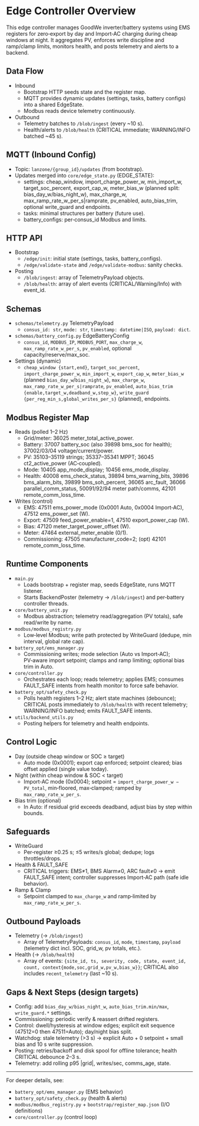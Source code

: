 # Edge Controller Overview

This edge controller manages GoodWe inverter/battery systems using EMS registers for zero‑export by day and Import‑AC charging during cheap windows at night. It aggregates PV, enforces write discipline and ramp/clamp limits, monitors health, and posts telemetry and alerts to a backend.

## Data Flow

- Inbound
	- Bootstrap HTTP seeds state and the register map.
	- MQTT provides dynamic updates (settings, tasks, battery configs) into a shared EdgeState.
	- Modbus reads device telemetry continuously.
- Outbound
	- Telemetry batches to `/blob/ingest` (every ~10 s).
	- Health/alerts to `/blob/health` (CRITICAL immediate; WARNING/INFO batched ~45 s).

## MQTT (Inbound Config)
- Topic: `lanzone/{group_id}/updates` (from bootstrap).
- Updates merged into `core/edge_state.py` (EDGE_STATE):
	- settings: cheap_window, import_charge_power_w, min_import_w, target_soc_percent, export_cap_w, meter_bias_w (planned split: bias_day_w/bias_night_w), max_charge_w, max_ramp_rate_w_per_s|ramprate, pv_enabled, auto_bias_trim, optional write_guard and endpoints.
	- tasks: minimal structures per battery (future use).
	- battery_configs: per‑consus_id Modbus and limits.

## HTTP API
- Bootstrap
	- `/edge/init`: initial state (settings, tasks, battery_configs).
	- `/edge/validate-state` and `/edge/validate-modbus`: sanity checks.
- Posting
	- `/blob/ingest`: array of TelemetryPayload objects.
	- `/blob/health`: array of alert events (CRITICAL/Warning/Info) with event_id.

## Schemas
- `schemas/telemetry.py` TelemetryPayload
	- `consus_id: str`, `mode: str`, `timestamp: datetime|ISO`, `payload: dict`.
- `schemas/battery_config.py` EdgeBatteryConfig
	- `consus_id`, `MODBUS_IP`, `MODBUS_PORT`, `max_charge_w`, `max_ramp_rate_w_per_s`, `pv_enabled`, optional capacity/reserve/max_soc.
- Settings (dynamic)
	- `cheap_window {start,end}`, `target_soc_percent`, `import_charge_power_w`, `min_import_w`, `export_cap_w`, `meter_bias_w` (planned `bias_day_w`/`bias_night_w`), `max_charge_w`, `max_ramp_rate_w_per_s|ramprate`, `pv_enabled`, `auto_bias_trim {enable,target_w,deadband_w,step_w}`, `write_guard {per_reg_min_s,global_writes_per_s}` (planned), endpoints.

## Modbus Register Map
- Reads (polled 1–2 Hz)
	- Grid/meter: 36025 meter_total_active_power.
	- Battery: 37007 battery_soc (also 39898 bms_soc for health); 37002/03/04 voltage/current/power.
	- PV: 35103–35119 strings; 35337–35341 MPPT; 36045 ct2_active_power (AC‑coupled).
	- Mode: 10405 app_mode_display; 10456 ems_mode_display.
	- Health: 40008 ems_check_status, 39894 bms_warning_bits, 39896 bms_alarm_bits, 39899 bms_soh_percent, 36065 arc_fault, 36066 parallel_comm_status, 50091/92/94 meter path/comms, 42101 remote_comm_loss_time.
- Writes (control)
	- EMS: 47511 ems_power_mode (0x0001 Auto, 0x0004 Import‑AC), 47512 ems_power_set (W).
	- Export: 47509 feed_power_enable=1, 47510 export_power_cap (W).
	- Bias: 47120 meter_target_power_offset (W).
	- Meter: 47464 external_meter_enable (0/1).
	- Commissioning: 47505 manufacturer_code=2; (opt) 42101 remote_comm_loss_time.

## Runtime Components
- `main.py`
	- Loads bootstrap + register map, seeds EdgeState, runs MQTT listener.
	- Starts BackendPoster (telemetry → `/blob/ingest`) and per‑battery controller threads.
- `core/battery_unit.py`
	- Modbus abstraction; telemetry read/aggregation (PV totals), safe read/write by name.
- `modbus/modbus_registry.py`
	- Low‑level Modbus; write path protected by WriteGuard (dedupe, min interval, global rate cap).
- `battery_opt/ems_manager.py`
	- Commissioning writes; mode selection (Auto vs Import‑AC); PV‑aware import setpoint; clamps and ramp limiting; optional bias trim in Auto.
- `core/controller.py`
	- Orchestrates each loop; reads telemetry; applies EMS; consumes FAULT_SAFE intents from health monitor to force safe behavior.
- `battery_opt/safety_check.py`
	- Polls health registers 1–2 Hz; alert state machines (debounce); CRITICAL posts immediately to `/blob/health` with recent telemetry; WARNING/INFO batched; emits FAULT_SAFE intents.
- `utils/backend_utils.py`
	- Posting helpers for telemetry and health endpoints.

## Control Logic
- Day (outside cheap window or SOC ≥ target)
	- Auto mode (0x0001); export cap enforced; setpoint cleared; bias offset applied (single value today).
- Night (within cheap window & SOC < target)
	- Import‑AC mode (0x0004); setpoint = `import_charge_power_w − PV_total`, min‑floored, max‑clamped; ramped by `max_ramp_rate_w_per_s`.
- Bias trim (optional)
	- In Auto: if residual grid exceeds deadband, adjust bias by step within bounds.

## Safeguards
- WriteGuard
	- Per‑register ≥0.25 s; ≤5 writes/s global; dedupe; logs throttles/drops.
- Health & FAULT_SAFE
	- CRITICAL triggers: EMS≠1, BMS Alarm≠0, ARC fault≠0 → emit FAULT_SAFE intent; controller suppresses Import‑AC path (safe idle behavior).
- Ramp & Clamp
	- Setpoint clamped to `max_charge_w` and ramp‑limited by `max_ramp_rate_w_per_s`.

## Outbound Payloads
- Telemetry (→ `/blob/ingest`)
	- Array of TelemetryPayloads: `consus_id`, `mode`, `timestamp`, `payload` (telemetry dict incl. SOC, grid_w, pv totals, etc.).
- Health (→ `/blob/health`)
	- Array of events: `{site_id, ts, severity, code, state, event_id, count, context{mode,soc,grid_w,pv_w,bias_w}}`; CRITICAL also includes `recent_telemetry` (last ~10 s).

## Gaps & Next Steps (design targets)
- Config: add `bias_day_w/bias_night_w`, `auto_bias_trim.min/max`, `write_guard.*` settings.
- Commissioning: periodic verify & reassert drifted registers.
- Control: dwell/hysteresis at window edges; explicit exit sequence (47512=0 then 47511=Auto); day/night bias split.
- Watchdog: stale telemetry (>3 s) → explicit Auto + 0 setpoint + small bias and 10 s write suppression.
- Posting: retries/backoff and disk spool for offline tolerance; health CRITICAL debounce 2–3 s.
- Telemetry: add rolling p95 |grid|, writes/sec, comms_age, state.

---
For deeper details, see:
- `battery_opt/ems_manager.py` (EMS behavior)
- `battery_opt/safety_check.py` (health & alerts)
- `modbus/modbus_registry.py` + `bootstrap/register_map.json` (I/O definitions)
- `core/controller.py` (control loop)
